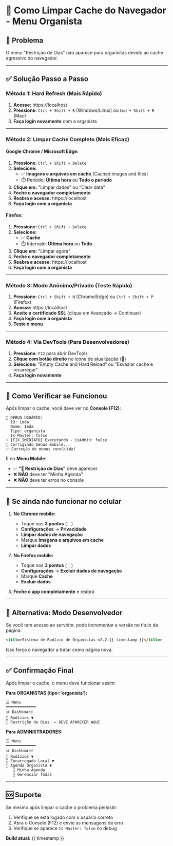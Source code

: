 # 🔧 Como Limpar Cache do Navegador - Menu Organista

## 🚨 Problema
O menu "Restrição de Dias" não aparece para organistas devido ao cache agressivo do navegador.

---

## ✅ Solução Passo a Passo

### **Método 1: Hard Refresh (Mais Rápido)**

1. **Acesse:** https://localhost
2. **Pressione:** `Ctrl + Shift + R` (Windows/Linux) ou `Cmd + Shift + R` (Mac)
3. **Faça login novamente** com a organista

---

### **Método 2: Limpar Cache Completo (Mais Eficaz)**

#### **Google Chrome / Microsoft Edge:**

1. **Pressione:** `Ctrl + Shift + Delete`
2. **Selecione:**
   - ✅ **Imagens e arquivos em cache** (Cached images and files)
   - ⏱️ Período: **Última hora** ou **Todo o período**
3. **Clique em:** "Limpar dados" ou "Clear data"
4. **Feche o navegador completamente**
5. **Reabra e acesse:** https://localhost
6. **Faça login com a organista**

#### **Firefox:**

1. **Pressione:** `Ctrl + Shift + Delete`
2. **Selecione:**
   - ✅ **Cache**
   - ⏱️ Intervalo: **Última hora** ou **Tudo**
3. **Clique em:** "Limpar agora"
4. **Feche o navegador completamente**
5. **Reabra e acesse:** https://localhost
6. **Faça login com a organista**

---

### **Método 3: Modo Anônimo/Privado (Teste Rápido)**

1. **Pressione:** `Ctrl + Shift + N` (Chrome/Edge) ou `Ctrl + Shift + P` (Firefox)
2. **Acesse:** https://localhost
3. **Aceite o certificado SSL** (clique em Avançado → Continuar)
4. **Faça login com a organista**
5. **Teste o menu**

---

### **Método 4: Via DevTools (Para Desenvolvedores)**

1. **Pressione:** `F12` para abrir DevTools
2. **Clique com botão direito** no ícone de atualização (🔄)
3. **Selecione:** "Empty Cache and Hard Reload" ou "Esvaziar cache e recarregar"
4. **Faça login novamente**

---

## 🎯 Como Verificar se Funcionou

Após limpar o cache, você deve ver no **Console (F12)**:

```
👤 DEBUG USUÁRIO:
  ID: ieda
  Nome: Ieda
  Tipo: organista
  Is Master: false
⚡ [FIX IMEDIATO] Executando - isAdmin: false
🔧 Corrigindo menus mobile...
✅ Correção de menus concluída!
```

E no **Menu Mobile**:
- ✅ **"📅 Restrição de Dias"** deve aparecer
- ❌ **NÃO** deve ter "Minha Agenda"
- ❌ **NÃO** deve ter erros no console

---

## 📱 Se ainda não funcionar no celular

1. **No Chrome mobile:**
   - Toque nos **3 pontos** (⋮)
   - **Configurações** → **Privacidade**
   - **Limpar dados de navegação**
   - Marque **Imagens e arquivos em cache**
   - **Limpar dados**

2. **No Firefox mobile:**
   - Toque nos **3 pontos** (⋮)
   - **Configurações** → **Excluir dados de navegação**
   - Marque **Cache**
   - **Excluir dados**

3. **Feche o app completamente** e reabra

---

## 🔄 Alternativa: Modo Desenvolvedor

Se você tem acesso ao servidor, pode incrementar a versão no título da página:

```html
<title>Sistema de Rodízio de Organistas v2.2.{{ timestamp }}</title>
```

Isso força o navegador a tratar como página nova.

---

## ✅ Confirmação Final

Após limpar o cache, o menu deve funcionar assim:

**Para ORGANISTAS (tipo='organista'):**
```
☰ Menu
━━━━━━━━━━━━━
📊 Dashboard
🎵 Rodízios ▼
📅 Restrição de Dias  ← DEVE APARECER AQUI
```

**Para ADMINISTRADORES:**
```
☰ Menu
━━━━━━━━━━━━━
📊 Dashboard
🎵 Rodízios ▼
👤 Encarregado Local ▼
📅 Agenda Organista ▼
   📅 Minha Agenda
   🔐 Gerenciar Todas
```

---

## 🆘 Suporte

Se mesmo após limpar o cache o problema persistir:
1. Verifique se está logado com o usuário correto
2. Abra o Console (F12) e envie as mensagens de erro
3. Verifique se aparece `Is Master: false` no debug

**Build atual:** {{ timestamp }}
